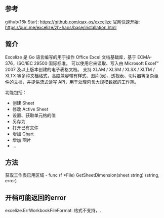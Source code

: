 ## 参考
github(16k Star): 
    https://github.com/qax-os/excelize
官网快速开始: 
    https://xuri.me/excelize/zh-hans/base/installation.html

## 简介
Excelize 是 Go 语言编写的用于操作 Office Excel 文档基础库，基于 ECMA-376，ISO/IEC 29500 国际标准。
可以使用它来读取、写入由 Microsoft Excel™ 2007 及以上版本创建的电子表格文档。
支持 XLAM / XLSM / XLSX / XLTM / XLTX 等多种文档格式，高度兼容带有样式、图片(表)、透视表、切片器等复杂组件的文档，并提供流式读写 API，用于处理包含大规模数据的工作簿。

功能包括：
* 创建 Sheet
* 修改 Active Sheet
* 设置、获取单元格的值
* 另存为
* 打开已有文件
* 增加 Chart
* 增加 图片
* ...

## 方法
获取工作表已用区域 - func (f *File) GetSheetDimension(sheet string) (string, error)

## 开档可能返回的error
excelize.ErrWorkbookFileFormat: 格式不支持，.

